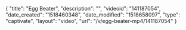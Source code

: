 {
    "title": "Egg Beater",
    "description": "",
    "videoid": "141187054",
    "date_created": "1518460348",
    "date_modified": "1518658097",
    "type": "captivate",
    "layout": "video",
    "url": "\/v\/egg-beater-mp4\/141187054"
}